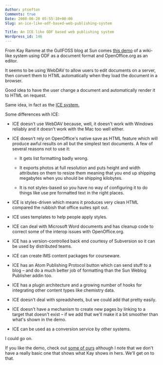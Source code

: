 ```yaml
---
Author: ptsefton
Comments: true
Date: 2008-06-20 05:55:10+00:00
Slug: an-ice-like-odf-based-web-publishing-system

Title: An ICE like ODF based web publishing system
Wordpress_id: 146
---
```


<div>

<div class="page-toc">

</div>

<div>

From Kay Ramme at the GullFOSS blog at Sun comes [this
demo](http://blogs.sun.com/GullFOSS/entry/odf_www_an_odf_wiki) of a
wiki-like system using ODF as a document format and OpenOffice.org as an
editor.

It seems to be using WebDAV to allow users to edit documents on a
server, then convert them to HTML automatically when they load the
document in a browser.

Good idea to have the user change a document and automatically render it
to HTML on request.

Same idea, in fact as the [ICE system.](http://ice.usq.edu.au/)

Some differences with ICE:

-   ICE doesn't use WebDAV because, well, it doesn't work with Windows
    reliably and it doesn't work with the Mac too well either.

-   ICE doesn't rely on OpenOffice's native save as HTML feature which
    will produce awful results on all but the simplest text documents. A
    few of several reasons not to use it:

    -   It gets list formatting badly wrong.

    -   It exports photos at full resolution and puts height and width
        attributes on them to resize them meaning that you end up
        shipping megabytes when you should be shipping kilobytes.

    -   It is not styles-based so you have no way of configuring it to
        do things like use pre formatted text in the right places.

-   ICE is styles-driven which means it produces very clean HTML
    compared the rubbish that office suites spit out.

-   ICE uses templates to help people apply styles.

-   ICE can deal with Microsoft Word documents and has cleanup code to
    correct some of the interop issues with OpenOffice.org.

-   ICE has a version-controlled back end courtesy of Subversion so it
    can be used by distributed teams.

-   ICE can create IMS content packages for courseware.

-   ICE has an Atom Publishing Protocol button which can send stuff to a
    blog <span class="spCh spChx2013">–</span> and do a much better job
    of formatting than the Sun Weblog Publisher addin too.

-   ICE has a plugin architecture and a growing number of hooks for
    integrating other content types like chemistry data.

-   ICE doesn't deal with spreadsheets, but we could add that pretty
    easily.

-   ICE doesn't have a mechanism to create new pages by linking to a
    target that doesn't exist <span class="spCh spChx2013">–</span> if
    we add that we'll make it a bit smoother than what's shown in the
    demo.

-   ICE can be used as a conversion service by other systems.

I could go on.

If you like the demo, check out [some of
ours](http://ice.usq.edu.au/presentations/demos/index.htm) although I
note that we don't have a really basic one that shows what Kay shows in
hers. We'll get on to that.

</div>

</div>
